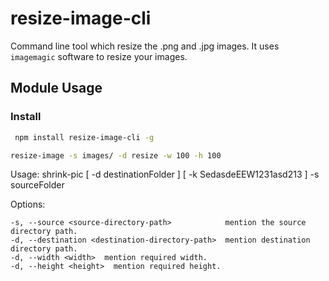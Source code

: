 # resize-image-cli
Command line tool which resize the .png and .jpg images. It uses `imagemagic` software to resize your images.

## Module Usage 

### Install
```sh
 npm install resize-image-cli -g
 ```
 
```sh 
resize-image -s images/ -d resize -w 100 -h 100
```
 Usage: shrink-pic [ -d destinationFolder ] [ -k SedasdeEEW1231asd213 ] -s sourceFolder

  Options:

    -s, --source <source-directory-path>            mention the source directory path.
    -d, --destination <destination-directory-path>  mention destination directory path.
    -d, --width <width>  mention required width.
    -d, --height <height>  mention required height.

